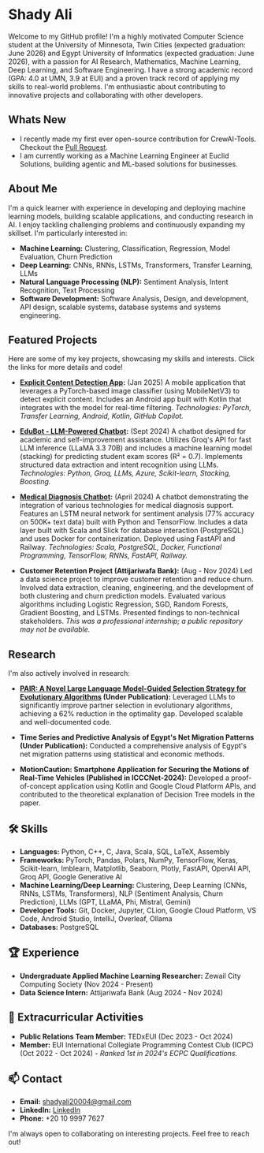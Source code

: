 # Shady Ali
Welcome to my GitHub profile! I'm a highly motivated Computer Science student at the University of Minnesota, Twin Cities (expected graduation: June 2026) and Egypt University of Informatics (expected graduation: June 2026), with a passion for AI Research, Mathematics, Machine Learning, Deep Learning, and Software Engineering.  I have a strong academic record (GPA: 4.0 at UMN, 3.9 at EUI) and a proven track record of applying my skills to real-world problems.  I'm enthusiastic about contributing to innovative projects and collaborating with other developers.

## Whats New

*  I recently made my first ever open-source contribution for CrewAI-Tools. Checkout the [Pull Request](https://github.com/crewAIInc/crewAI-tools/pull/237).  
*  I am currently working as a Machine Learning Engineer at Euclid Solutions, building agentic and ML-based solutions for businesses.  

## About Me

I'm a quick learner with experience in developing and deploying machine learning models, building scalable applications, and conducting research in AI.  I enjoy tackling challenging problems and continuously expanding my skillset. I'm particularly interested in:

*   **Machine Learning:**  Clustering, Classification, Regression, Model Evaluation, Churn Prediction
*   **Deep Learning:** CNNs, RNNs, LSTMs, Transformers, Transfer Learning, LLMs
*   **Natural Language Processing (NLP):** Sentiment Analysis, Intent Recognition, Text Processing
*   **Software Development:**  Software Analysis, Design, and development, API design, scalable systems, database systems and systems engineering.

## Featured Projects

Here are some of my key projects, showcasing my skills and interests.  Click the links for more details and code!

*   **[Explicit Content Detection App](https://github.com/SHIXOOM/Help-Me):** (Jan 2025) A mobile application that leverages a PyTorch-based image classifier (using MobileNetV3) to detect explicit content.  Includes an Android app built with Kotlin that integrates with the model for real-time filtering.  *Technologies: PyTorch, Transfer Learning, Android, Kotlin, GitHub Copilot.*

*   **[EduBot - LLM-Powered Chatbot](https://github.com/muha-0/EduBot):** (Sept 2024) A chatbot designed for academic and self-improvement assistance. Utilizes Groq's API for fast LLM inference (LLaMA 3.3 70B) and includes a machine learning model (stacking) for predicting student exam scores (R² = 0.7).  Implements structured data extraction and intent recognition using LLMs. *Technologies: Python, Groq, LLMs, Azure, Scikit-learn, Stacking, Boosting.*

*   **[Medical Diagnosis Chatbot](https://github.com/SHIXOOM/Doctor-Diagnosis-ChatBot):** (April 2024) A chatbot demonstrating the integration of various technologies for medical diagnosis support.  Features an LSTM neural network for sentiment analysis (77% accuracy on 500K+ text data) built with Python and TensorFlow.  Includes a data layer built with Scala and Slick for database interaction (PostgreSQL) and uses Docker for containerization. Deployed using FastAPI and Railway. *Technologies: Scala, PostgreSQL, Docker, Functional Programming, TensorFlow, RNNs, FastAPI, Railway.*

* **Customer Retention Project (Attijariwafa Bank):** (Aug - Nov 2024) Led a data science project to improve customer retention and reduce churn. Involved data extraction, cleaning, engineering, and the development of both clustering and churn prediction models. Evaluated various algorithms including Logistic Regression, SGD, Random Forests, Gradient Boosting, and LSTMs. Presented findings to non-technical stakeholders. *This was a professional internship; a public repository may not be available.*

## Research

I'm also actively involved in research:

*   **[PAIR: A Novel Large Language Model-Guided Selection Strategy for Evolutionary Algorithms](https://github.com/SHIXOOM/PAIR) (Under Publication):**  Leveraged LLMs to significantly improve partner selection in evolutionary algorithms, achieving a 62% reduction in the optimality gap. Developed scalable and well-documented code.

*   **Time Series and Predictive Analysis of Egypt's Net Migration Patterns (Under Publication):** Conducted a comprehensive analysis of Egypt's net migration patterns using statistical and economic methods.

*   **MotionCaution: Smartphone Application for Securing the Motions of Real-Time Vehicles (Published in ICCCNet-2024):**  Developed a proof-of-concept application using Kotlin and Google Cloud Platform APIs, and contributed to the theoretical explanation of Decision Tree models in the paper.

## 🛠️ Skills

*   **Languages:** Python, C++, C, Java, Scala, SQL, LaTeX, Assembly
*   **Frameworks:** PyTorch, Pandas, Polars, NumPy, TensorFlow, Keras, Scikit-learn, Imblearn, Matplotlib, Seaborn, Plotly, FastAPI, OpenAI API, Groq API, Google Generative AI
*   **Machine Learning/Deep Learning:** Clustering, Deep Learning (CNNs, RNNs, LSTMs, Transformers), NLP (Sentiment Analysis, Churn Prediction), LLMs (GPT, LLaMA, Phi, Mistral, Gemini)
*   **Developer Tools:** Git, Docker, Jupyter, CLion, Google Cloud Platform, VS Code, Android Studio, IntelliJ, Overleaf, Ollama
* **Databases:** PostgreSQL

## 🏆 Experience

*   **Undergraduate Applied Machine Learning Researcher:** Zewail City Computing Society (Nov 2024 - Present)
*   **Data Science Intern:** Attijariwafa Bank (Aug 2024 - Nov 2024)

## 🏅 Extracurricular Activities

*   **Public Relations Team Member:** TEDxEUI (Dec 2023 - Oct 2024)
*   **Member:** EUI International Collegiate Programming Contest Club (ICPC) (Oct 2022 - Oct 2024) - *Ranked 1st in 2024's ECPC Qualifications.*

## 📫 Contact

*   **Email:** [shadyali20004@gmail.com](mailto:shadyali20004@gmail.com)
*   **LinkedIn:** [LinkedIn](www.linkedin.com/in/shady-ali)
* **Phone:** +20 10 9997 7627

I'm always open to collaborating on interesting projects.  Feel free to reach out!
